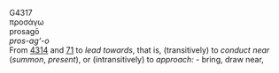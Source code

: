<body>
  <p>G4317<br>  προσάγω  <br> prosagō  <br><i>pros-ag‘-o </i><br>From <a href="g4314.htm">4314</a> and <a href="g0071.htm">71</a>  to <i>lead</i> <i>towards</i>, that is, (transitively) to <i>conduct</i> <i>near</i> (<i>summon</i>, <i>present</i>), or (intransitively) to <i>approach:</i> - bring, draw near,<br></p>
 </body>